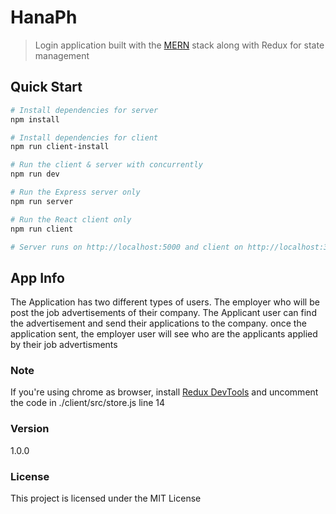 # HanaPh

> Login application built with the [M](https://www.mongodb.com/)[E](https://expressjs.com/)[R](https://reactjs.org/)[N](https://nodejs.org/) stack along with Redux for state management

## Quick Start

```bash
# Install dependencies for server
npm install

# Install dependencies for client
npm run client-install

# Run the client & server with concurrently
npm run dev

# Run the Express server only
npm run server

# Run the React client only
npm run client

# Server runs on http://localhost:5000 and client on http://localhost:3000
```

## App Info

The Application has two different types of users. The employer who will be post the job advertisements of their company. The Applicant user can find the advertisement and send their applications to the company. once the application sent, the employer user will see who are the applicants applied by their job advertisments

### Note

If you're using chrome as browser, install [ Redux DevTools](https://chrome.google.com/webstore/detail/redux-devtools/lmhkpmbekcpmknklioeibfkpmmfibljd) and uncomment the code in ./client/src/store.js line 14

### Version

1.0.0

### License

This project is licensed under the MIT License

